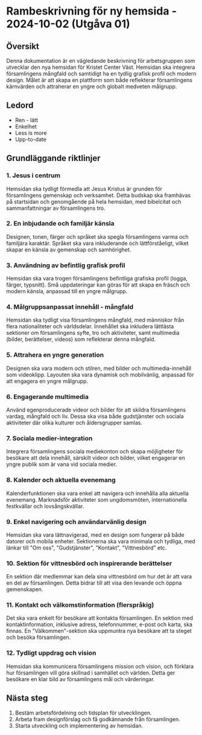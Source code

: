 # Rambeskrivning för ny hemsida - 2024-10-02 (Utgåva 01)

## Översikt

Denna dokumentation är en vägledande beskrivning för arbetsgruppen som utvecklar den nya hemsidan för Kristet Center Väst. Hemsidan ska integrera församlingens mångfald och samtidigt ha en tydlig grafisk profil och modern design. Målet är att skapa en plattform som både reflekterar församlingens kärnvärden och attraherar en yngre och globalt medveten målgrupp.

## Ledord

- Ren - lätt
- Enkelhet
- Less is more
- Upp-to-date

  
## Grundläggande riktlinjer

### 1. Jesus i centrum
Hemsidan ska tydligt förmedla att Jesus Kristus är grunden för församlingens gemenskap och verksamhet. Detta budskap ska framhävas på startsidan och genomgående på hela hemsidan, med bibelcitat och sammanfattningar av församlingens tro.

### 2. En inbjudande och familjär känsla
Designen, tonen, färger och språket ska spegla församlingens varma och familjära karaktär. Språket ska vara inkluderande och lättförståeligt, vilket skapar en känsla av gemenskap och samhörighet.

### 3. Användning av befintlig grafisk profil
Hemsidan ska vara trogen församlingens befintliga grafiska profil (logga, färger, typsnitt). Små uppdateringar kan göras för att skapa en fräsch och modern känsla, anpassad till en yngre målgrupp.

### 4. Målgruppsanpassat innehåll - mångfald
Hemsidan ska tydligt visa församlingens mångfald, med människor från flera nationaliteter och världsdelar. Innehållet ska inkludera lättlästa sektioner om församlingens syfte, tro och aktiviteter, samt multimedia (bilder, berättelser, videos) som reflekterar denna mångfald.

### 5. Attrahera en yngre generation
Designen ska vara modern och stilren, med bilder och multimedia-innehåll som videoklipp. Layouten ska vara dynamisk och mobilvänlig, anpassad för att engagera en yngre målgrupp.

### 6. Engagerande multimedia
Använd egenproducerade videor och bilder för att skildra församlingens vardag, mångfald och liv. Dessa ska visa både gudstjänster och sociala aktiviteter där olika kulturer och åldersgrupper samlas.

### 7. Sociala medier-integration
Integrera församlingens sociala mediekonton och skapa möjligheter för besökare att dela innehåll, särskilt videor och bilder, vilket engagerar en yngre publik som är vana vid sociala medier.

### 8. Kalender och aktuella evenemang
Kalenderfunktionen ska vara enkel att navigera och innehålla alla aktuella evenemang. Marknadsför aktiviteter som ungdomsmöten, internationella festkvällar och lovsångskvällar.

### 9. Enkel navigering och användarvänlig design
Hemsidan ska vara lättnavigerad, med en design som fungerar på både datorer och mobila enheter. Sektionerna ska vara minimala och tydliga, med länkar till "Om oss", "Gudstjänster", "Kontakt", "Vittnesbörd" etc.

### 10. Sektion för vittnesbörd och inspirerande berättelser
En sektion där medlemmar kan dela sina vittnesbörd om hur det är att vara en del av församlingen. Detta bidrar till att visa den levande och öppna gemenskapen.

### 11. Kontakt och välkomstinformation (flerspråkig)
Det ska vara enkelt för besökare att kontakta församlingen. En sektion med kontaktinformation, inklusive adress, telefonnummer, e-post och karta, ska finnas. En "Välkommen"-sektion ska uppmuntra nya besökare att ta steget och besöka församlingen.

### 12. Tydligt uppdrag och vision
Hemsidan ska kommunicera församlingens mission och vision, och förklara hur församlingen vill göra skillnad i samhället och världen. Detta ger besökare en klar bild av församlingens mål och värderingar.


## Nästa steg

1. Bestäm arbetsfördelning och tidsplan för utvecklingen.
2. Arbeta fram designförslag och få godkännande från församlingen.
3. Starta utveckling och implementering av hemsidan.
